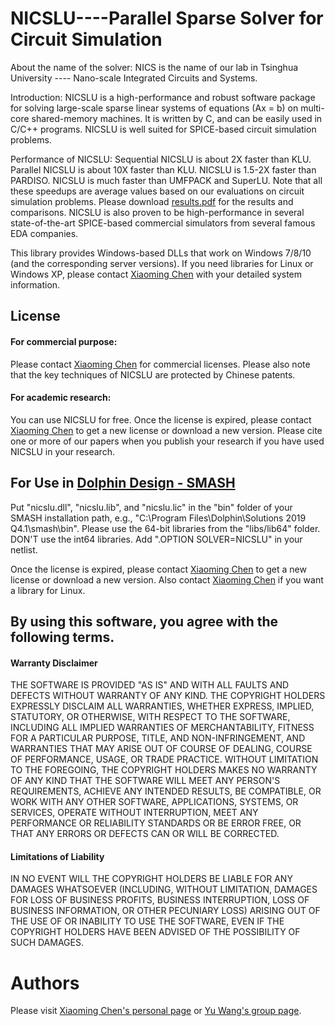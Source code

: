 NICSLU----Parallel Sparse Solver for Circuit Simulation
============
About the name of the solver: NICS is the name of our lab in Tsinghua University ---- Nano-scale Integrated Circuits and Systems.

Introduction: NICSLU is a high-performance and robust software package for solving large-scale sparse linear systems of equations (Ax = b) on multi-core shared-memory machines. It is written by C, and can be easily used in C/C++ programs. NICSLU is well suited for SPICE-based circuit simulation problems.

Performance of NICSLU: Sequential NICSLU is about 2X faster than KLU. Parallel NICSLU is about 10X faster than KLU. NICSLU is 1.5-2X faster than PARDISO. NICSLU is much faster than UMFPACK and SuperLU. Note that all these speedups are average values based on our evaluations on circuit simulation problems. Please download [results.pdf](https://github.com/chenxm1986/nicslu/blob/master/results.pdf) for the results and comparisons. NICSLU is also proven to be high-performance in several state-of-the-art SPICE-based commercial simulators from several famous EDA companies.

This library provides Windows-based DLLs that work on Windows 7/8/10 (and the corresponding server versions). If you need libraries for Linux or Windows XP, please contact [Xiaoming Chen](mailto:chenxiaoming@ict.ac.cn) with your detailed system information.


## License

#### For commercial purpose:

Please contact [Xiaoming Chen](mailto:chenxiaoming@ict.ac.cn) for commercial licenses. Please also note that the key techniques of NICSLU are protected by Chinese patents.

#### For academic research:

You can use NICSLU for free. Once the license is expired, please contact [Xiaoming Chen](mailto:chenxiaoming@ict.ac.cn) to get a new license or download a new version. Please cite one or more of our papers when you publish your research if you have used NICSLU in your research.


## For Use in [Dolphin Design - SMASH](https://support.dolphin-design.fr/index.php/eda_solutions/eda_downloads)

Put "nicslu.dll", "nicslu.lib", and "nicslu.lic" in the "bin" folder of your SMASH installation path, e.g., "C:\Program Files\Dolphin\Solutions 2019 Q4.1\smash\bin\". Please use the 64-bit libraries from the "libs/lib64" folder. DON'T use the int64 libraries. Add ".OPTION SOLVER=NICSLU" in your netlist.

Once the license is expired, please contact [Xiaoming Chen](mailto:chenxiaoming@ict.ac.cn) to get a new license or download a new version. Also contact [Xiaoming Chen](mailto:chenxiaoming@ict.ac.cn) if you want a library for Linux.


## By using this software, you agree with the following terms.

#### Warranty Disclaimer

THE SOFTWARE IS PROVIDED "AS IS" AND WITH ALL FAULTS AND DEFECTS WITHOUT WARRANTY OF ANY KIND. THE COPYRIGHT HOLDERS EXPRESSLY DISCLAIM ALL WARRANTIES, WHETHER EXPRESS, IMPLIED, STATUTORY, OR OTHERWISE, WITH RESPECT TO THE SOFTWARE, INCLUDING ALL IMPLIED WARRANTIES OF MERCHANTABILITY, FITNESS FOR A PARTICULAR PURPOSE, TITLE, AND NON-INFRINGEMENT, AND WARRANTIES THAT MAY ARISE OUT OF COURSE OF DEALING, COURSE OF PERFORMANCE, USAGE, OR TRADE PRACTICE. WITHOUT LIMITATION TO THE FOREGOING, THE COPYRIGHT HOLDERS MAKES NO WARRANTY OF ANY KIND THAT THE SOFTWARE WILL MEET ANY PERSON'S REQUIREMENTS, ACHIEVE ANY INTENDED RESULTS, BE COMPATIBLE, OR WORK WITH ANY OTHER SOFTWARE, APPLICATIONS, SYSTEMS, OR SERVICES, OPERATE WITHOUT INTERRUPTION, MEET ANY PERFORMANCE OR RELIABILITY STANDARDS OR BE ERROR FREE, OR THAT ANY ERRORS OR DEFECTS CAN OR WILL BE CORRECTED.


#### Limitations of Liability

IN NO EVENT WILL THE COPYRIGHT HOLDERS BE LIABLE FOR ANY DAMAGES WHATSOEVER (INCLUDING, WITHOUT LIMITATION, DAMAGES FOR LOSS OF BUSINESS PROFITS, BUSINESS INTERRUPTION, LOSS OF BUSINESS INFORMATION, OR OTHER PECUNIARY LOSS) ARISING OUT OF THE USE OF OR INABILITY TO USE THE SOFTWARE, EVEN IF THE COPYRIGHT HOLDERS HAVE BEEN ADVISED OF THE POSSIBILITY OF SUCH DAMAGES.



Authors
============
Please visit [Xiaoming Chen's personal page](http://people.ucas.edu.cn/~chenxm) or [Yu Wang's group page](https://nicsefc.ee.tsinghua.edu.cn/).
